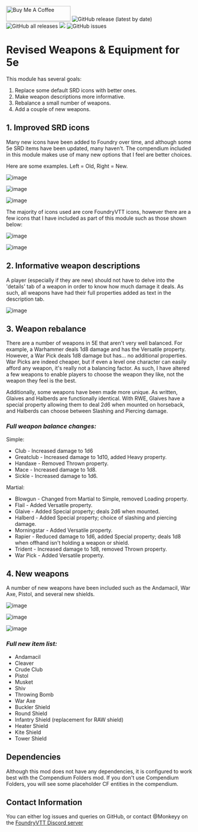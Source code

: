 <a href="https://www.buymeacoffee.com/M0nk3yy" target="_blank"><img src="https://www.buymeacoffee.com/assets/img/custom_images/orange_img.png" alt="Buy Me A Coffee" style="height: 41px !important;width: 174px !important;box-shadow: 0px 3px 2px 0px rgba(190, 190, 190, 0.5) !important;-webkit-box-shadow: 0px 3px 2px 0px rgba(190, 190, 190, 0.5) !important;" ></a> ![GitHub release (latest by date)](https://img.shields.io/github/v/release/M0nk3yy/RWE) ![GitHub all releases](https://img.shields.io/github/downloads/M0nk3yy/RWE/total) ![](https://img.shields.io/badge/Foundry-v9-informational)
![GitHub issues](https://img.shields.io/github/issues-raw/M0nk3yy/RWE)

# Revised Weapons & Equipment for 5e

This module has several goals:

1. Replace some default SRD icons with better ones.
2. Make weapon descriptions more informative.
3. Rebalance a small number of weapons.
4. Add a couple of new weapons.

## 1. Improved SRD icons

Many new icons have been added to Foundry over time, and although some 5e SRD items have been updated, many haven't. The compendium included in this module makes use of many new options that I feel are better choices.

Here are some examples. Left = Old, Right = New.

![image](https://user-images.githubusercontent.com/66137312/149814963-0b3e9f18-4351-4058-aea6-ad30c9b90486.png)

![image](https://user-images.githubusercontent.com/66137312/150981849-f03a0a75-1001-4a0e-ac38-a90a19a17c2f.png)

![image](https://user-images.githubusercontent.com/66137312/187617927-ff388962-59d7-4e9b-9ded-5e99a6679c07.png)

The majority of icons used are core FoundryVTT icons, however there are a few icons that I have included as part of this module such as those shown below:

![image](https://user-images.githubusercontent.com/66137312/149815153-2c0c2b83-4046-4034-8dbc-b4694bccb25a.png)

![image](https://user-images.githubusercontent.com/66137312/149816416-f73fed1a-e056-4387-9c91-22b76268f844.png)

## 2. Informative weapon descriptions

A player (especially if they are new) should not have to delve into the 'details' tab of a weapon in order to know how much damage it deals. As such, all weapons have had their full properties added as text in the description tab.

![image](https://user-images.githubusercontent.com/66137312/149817475-345fc866-2536-4250-8632-c5cad8e919d4.png)

## 3. Weapon rebalance

There are a number of weapons in 5E that aren't very well balanced. For example, a Warhammer deals 1d8 damage and has the Versatile property. However, a War Pick deals 1d8 damage but has... no additional properties. War Picks are indeed cheaper, but if even a level one character can easily afford any weapon, it's really not a balancing factor. As such, I have altered a few weapons to enable players to choose the weapon they like, not the weapon they feel is the best.

Additionally, some weapons have been made more unique. As written, Glaives and Halberds are functionally identical. With RWE, Glaives have a special property allowing them to deal 2d6 when mounted on horseback, and Halberds can choose between Slashing and Piercing damage.

### _Full weapon balance changes:_

Simple:

- Club - Increased damage to 1d6
- Greatclub - Increased damage to 1d10, added Heavy property.
- Handaxe - Removed Thrown property.
- Mace - Increased damage to 1d8.
- Sickle - Increased damage to 1d6.

Martial:

- Blowgun - Changed from Martial to Simple, removed Loading property.
- Flail - Added Versatile property.
- Glaive - Added Special property; deals 2d6 when mounted.
- Halberd - Added Special property; choice of slashing and piercing damage.
- Morningstar - Added Versatile property.
- Rapier - Reduced damage to 1d6, added Special property; deals 1d8 when offhand isn't holding a weapon or shield.
- Trident - Increased damage to 1d8, removed Thrown property.
- War Pick - Added Versatile property.

## 4. New weapons
  
A number of new weapons have been included such as the Andamacil, War Axe, Pistol, and several new shields.
  
![image](https://user-images.githubusercontent.com/66137312/149818623-881affe7-97a8-41d2-9830-b973c02ab2e7.png)

![image](https://user-images.githubusercontent.com/66137312/150355221-c646e123-34b7-428b-91f1-fe79091b7daa.png)

![image](https://user-images.githubusercontent.com/66137312/149820846-36451ee4-a4ec-4747-b9dd-b86929e91e1f.png)

### _Full new item list:_

- Andamacil
- Cleaver
- Crude Club
- Pistol
- Musket
- Shiv
- Throwing Bomb
- War Axe
- Buckler Shield
- Round Shield
- Infantry Shield (replacement for RAW shield)
- Heater Shield
- Kite Shield
- Tower Shield

## Dependencies

Although this mod does not have any dependencies, it is configured to work best with the Compendium Folders mod. If you don't use Compendium Folders, you will see some placeholder CF entities in the compendium.

## Contact Information

You can either log issues and queries on GitHub, or contact @Monkeyy on the [FoundryVTT Discord server](https://discord.gg/foundryvtt)

